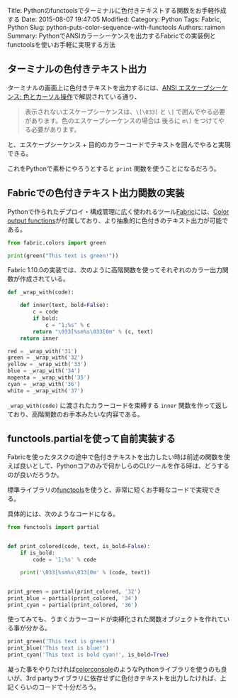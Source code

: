 Title: Pythonのfunctoolsでターミナルに色付きテキストする関数をお手軽作成する
Date: 2015-08-07 19:47:05
Modified:
Category: Python
Tags: Fabric, Python
Slug: python-puts-color-sequence-with-functools
Authors: raimon
Summary: PythonでANSIカラーシーケンスを出力するFabricでの実装例とfunctoolsを使いお手軽に実現する方法

## ターミナルの色付きテキスト出力

ターミナルの画面上に色付きテキストを出力するには、[ANSI エスケープシーケンス: 色とカーソル操作](http://linuxjf.osdn.jp/JFdocs/Bash-Prompt-HOWTO-5.html)で解説されている通り、

> 表示されないエスケープシーケンスは、`\[\033[` と `\]` で囲んでやる必要があります。色のエスケープシーケンスの場合は 後ろに `m\]` をつけてやる必要があります。

と、エスケープシーケンス + 目的のカラーコードでテキストを囲んでやると実現できる。

これをPythonで素朴にやろうとすると `print` 関数を使うことになるだろう。

## Fabricでの色付きテキスト出力関数の実装

Pythonで作られたデプロイ・構成管理に広く使われるツール[Fabric](http://www.fabfile.org/)には、[Color output functions](http://docs.fabfile.org/en/1.10/api/core/colors.html)が付属しており、より抽象的に色付きのテキスト出力が可能である。

```python
from fabric.colors import green

print(green("This text is green!"))
```

Fabric 1.10.0の実装では、次のように高階関数を使ってそれぞれのカラー出力関数が作成されている。

```python
def _wrap_with(code):

    def inner(text, bold=False):
        c = code
        if bold:
            c = "1;%s" % c
        return "\033[%sm%s\033[0m" % (c, text)
    return inner

red = _wrap_with('31')
green = _wrap_with('32')
yellow = _wrap_with('33')
blue = _wrap_with('34')
magenta = _wrap_with('35')
cyan = _wrap_with('36')
white = _wrap_with('37')
```

`_wrap_with(code)` に渡されたカラーコードを束縛する `inner` 関数を作って返しており、高階関数のお手本みたいな内容である。

## functools.partialを使って自前実装する

Fabricを使ったタスクの途中で色付きテキストを出力したい時は前述の関数を使えば良いとして、Pythonコアのみで何かしらのCLIツールを作る時は、どうするのが良いだろうか。

標準ライブラリの[functools](http://docs.python.jp/2/library/functools.html)を使うと、非常に短くお手軽なコードで実現できる。

具体的には、次のようなコードになる。

```python
from functools import partial


def print_colored(code, text, is_bold=False):
    if is_bold:
        code = '1;%s' % code

    print('\033[%sm%s\033[0m' % (code, text))


print_green = partial(print_colored, '32')
print_blue = partial(print_colored, '34')
print_cyan = partial(print_colored, '36')
```

使ってみても、うまくカラーコードが束縛化された関数オブジェクトを作れている事が分かる。

```python
print_green('This text is green!')
print_blue('This text is blue!')
print_cyan('This text is bold cyan!', is_bold=True)
```

凝った事をやりたければ[colorconsole](https://github.com/lskbr/colorconsole)のようなPythonライブラリを使うのも良いが、3rd partyライブラリに依存せずに色付きテキストを出力したければ、上記くらいのコードで十分だろう。
